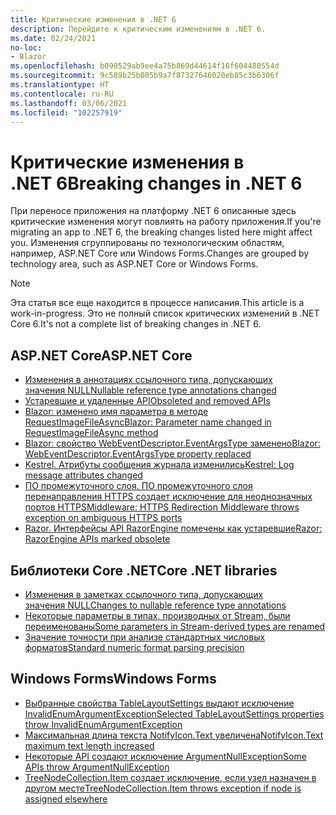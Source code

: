 ```yaml
---
title: Критические изменения в .NET 6
description: Перейдите к критическим изменениям в .NET 6.
ms.date: 02/24/2021
no-loc:
- Blazor
ms.openlocfilehash: b090529ab9ee4a75b869d44614f16f604480554d
ms.sourcegitcommit: 9c589b25b005b9a7f87327646020eb85c3b6306f
ms.translationtype: HT
ms.contentlocale: ru-RU
ms.lasthandoff: 03/06/2021
ms.locfileid: "102257919"
---
```

# <a name="breaking-changes-in-net-6"></a><span data-ttu-id="0b6ee-103">Критические изменения в .NET 6</span><span class="sxs-lookup"><span data-stu-id="0b6ee-103">Breaking changes in .NET 6</span></span>

<span data-ttu-id="0b6ee-104">При переносе приложения на платформу .NET 6 описанные здесь критические изменения могут повлиять на работу приложения.</span><span class="sxs-lookup"><span data-stu-id="0b6ee-104">If you're migrating an app to .NET 6, the breaking changes listed here might affect you.</span></span> <span data-ttu-id="0b6ee-105">Изменения сгруппированы по технологическим областям, например, ASP.NET Core или Windows Forms.</span><span class="sxs-lookup"><span data-stu-id="0b6ee-105">Changes are grouped by technology area, such as ASP.NET Core or Windows Forms.</span></span>

> [!NOTE]
> <span data-ttu-id="0b6ee-106">Эта статья все еще находится в процессе написания.</span><span class="sxs-lookup"><span data-stu-id="0b6ee-106">This article is a work-in-progress.</span></span> <span data-ttu-id="0b6ee-107">Это не полный список критических изменений в .NET Core 6.</span><span class="sxs-lookup"><span data-stu-id="0b6ee-107">It's not a complete list of breaking changes in .NET 6.</span></span>

## <a name="aspnet-core"></a><span data-ttu-id="0b6ee-108">ASP.NET Core</span><span class="sxs-lookup"><span data-stu-id="0b6ee-108">ASP.NET Core</span></span>

- [<span data-ttu-id="0b6ee-109">Изменения в аннотациях ссылочного типа, допускающих значения NULL</span><span class="sxs-lookup"><span data-stu-id="0b6ee-109">Nullable reference type annotations changed</span></span>](aspnet-core/6.0/nullable-reference-type-annotations-changed.md)
- [<span data-ttu-id="0b6ee-110">Устаревшие и удаленные API</span><span class="sxs-lookup"><span data-stu-id="0b6ee-110">Obsoleted and removed APIs</span></span>](aspnet-core/6.0/obsolete-removed-apis.md)
- [<span data-ttu-id="0b6ee-111">Blazor: изменено имя параметра в методе RequestImageFileAsync</span><span class="sxs-lookup"><span data-stu-id="0b6ee-111">Blazor: Parameter name changed in RequestImageFileAsync method</span></span>](aspnet-core/6.0/blazor-parameter-name-changed-in-method.md)
- [<span data-ttu-id="0b6ee-112">Blazor: свойство WebEventDescriptor.EventArgsType заменено</span><span class="sxs-lookup"><span data-stu-id="0b6ee-112">Blazor: WebEventDescriptor.EventArgsType property replaced</span></span>](aspnet-core/6.0/blazor-eventargstype-property-replaced.md)
- [<span data-ttu-id="0b6ee-113">Kestrel. Атрибуты сообщения журнала изменились</span><span class="sxs-lookup"><span data-stu-id="0b6ee-113">Kestrel: Log message attributes changed</span></span>](aspnet-core/6.0/kestrel-log-message-attributes-changed.md)
- [<span data-ttu-id="0b6ee-114">ПО промежуточного слоя. ПО промежуточного слоя перенаправления HTTPS создает исключение для неоднозначных портов HTTPS</span><span class="sxs-lookup"><span data-stu-id="0b6ee-114">Middleware: HTTPS Redirection Middleware throws exception on ambiguous HTTPS ports</span></span>](aspnet-core/6.0/middleware-ambiguous-https-ports-exception.md)
- [<span data-ttu-id="0b6ee-115">Razor. Интерфейсы API RazorEngine помечены как устаревшие</span><span class="sxs-lookup"><span data-stu-id="0b6ee-115">Razor: RazorEngine APIs marked obsolete</span></span>](aspnet-core/6.0/razor-engine-apis-obsolete.md)

## <a name="core-net-libraries"></a><span data-ttu-id="0b6ee-116">Библиотеки Core .NET</span><span class="sxs-lookup"><span data-stu-id="0b6ee-116">Core .NET libraries</span></span>

- [<span data-ttu-id="0b6ee-117">Изменения в заметках ссылочного типа, допускающих значения NULL</span><span class="sxs-lookup"><span data-stu-id="0b6ee-117">Changes to nullable reference type annotations</span></span>](core-libraries/6.0/nullable-ref-type-annotation-changes.md)
- [<span data-ttu-id="0b6ee-118">Некоторые параметры в типах, производных от Stream, были переименованы</span><span class="sxs-lookup"><span data-stu-id="0b6ee-118">Some parameters in Stream-derived types are renamed</span></span>](core-libraries/6.0/parameters-renamed-on-stream-derived-types.md)
- [<span data-ttu-id="0b6ee-119">Значение точности при анализе стандартных числовых форматов</span><span class="sxs-lookup"><span data-stu-id="0b6ee-119">Standard numeric format parsing precision</span></span>](core-libraries/6.0/numeric-format-parsing-handles-higher-precision.md)

## <a name="windows-forms"></a><span data-ttu-id="0b6ee-120">Windows Forms</span><span class="sxs-lookup"><span data-stu-id="0b6ee-120">Windows Forms</span></span>

- [<span data-ttu-id="0b6ee-121">Выбранные свойства TableLayoutSettings выдают исключение InvalidEnumArgumentException</span><span class="sxs-lookup"><span data-stu-id="0b6ee-121">Selected TableLayoutSettings properties throw InvalidEnumArgumentException</span></span>](windows-forms/6.0/tablelayoutsettings-apis-throw-invalidenumargumentexception.md)
- [<span data-ttu-id="0b6ee-122">Максимальная длина текста NotifyIcon.Text увеличена</span><span class="sxs-lookup"><span data-stu-id="0b6ee-122">NotifyIcon.Text maximum text length increased</span></span>](windows-forms/6.0/notifyicon-text-max-text-length-increased.md)
- [<span data-ttu-id="0b6ee-123">Некоторые API создают исключение ArgumentNullException</span><span class="sxs-lookup"><span data-stu-id="0b6ee-123">Some APIs throw ArgumentNullException</span></span>](windows-forms/6.0/apis-throw-argumentnullexception.md)
- [<span data-ttu-id="0b6ee-124">TreeNodeCollection.Item создает исключение, если узел назначен в другом месте</span><span class="sxs-lookup"><span data-stu-id="0b6ee-124">TreeNodeCollection.Item throws exception if node is assigned elsewhere</span></span>](windows-forms/6.0/treenodecollection-item-throws-argumentexception.md)
